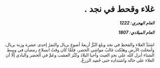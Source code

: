 <h1 dir="rtl">غلاء وقحط في نجد .</h1>

<h5 dir="rtl">العام الهجري:  1222

العام الميلادي: 1807

</h5>

<p dir="rtl">اشتَدَّ الغلاء والقحط في نجد وبلغ البُرُّ أربعةُ أصوع بريال والتمرُ إحدى عشرة وزنة بريال، وأمحلت الأرض وهلكت غالبُ مواشي الحضر، فلمَّا كان وقتُ انسلاخ رمضان في وسط الشتاء أنزل الله علي نجدٍ الغيث وأحيا البلادَ وكَثُرَ العشب وعَمَّ في الحضر والبادي إلَّا أن الغلاء على حاله واشتدادِه حتى حُصِد الزرعُ.</p></br>
